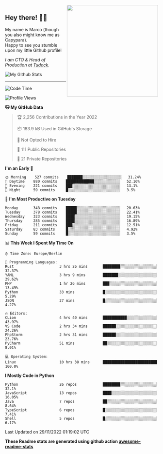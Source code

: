 <img src="https://capypara.de/para_logo.png?a=13" align="right" width="300">

## Hey there! 👋🙃
My name is Marco (though you also might know me as Capypara).  
Happy to see you stumble upon my little Github profile!

*I am CTO & Head of Production at <a href="http://tudock.de">Tudock</a>.*


![My Github Stats](https://github-readme-stats.vercel.app/api?username=theCapypara&show_icons=true&title_color=8ea106&text_color=ffffff&icon_color=8ea106&bg_color=2F343F&hide_border=1)

---
<!--START_SECTION:waka-->
![Code Time](http://img.shields.io/badge/Code%20Time-1%2C937%20hrs%2038%20mins-blue)

![Profile Views](http://img.shields.io/badge/Profile%20Views-1-blue)

**🐱 My GitHub Data** 

> 🏆 2,256 Contributions in the Year 2022
 > 
> 📦 183.9 kB Used in GitHub's Storage 
 > 
> 🚫 Not Opted to Hire
 > 
> 📜 111 Public Repositories 
 > 
> 🔑 21 Private Repositories  
 > 
**I'm an Early 🐤** 

```text
🌞 Morning    527 commits    ███████░░░░░░░░░░░░░░░░░░   31.24% 
🌆 Daytime    880 commits    █████████████░░░░░░░░░░░░   52.16% 
🌃 Evening    221 commits    ███░░░░░░░░░░░░░░░░░░░░░░   13.1% 
🌙 Night      59 commits     █░░░░░░░░░░░░░░░░░░░░░░░░   3.5%

```
📅 **I'm Most Productive on Tuesday** 

```text
Monday       348 commits    █████░░░░░░░░░░░░░░░░░░░░   20.63% 
Tuesday      378 commits    █████░░░░░░░░░░░░░░░░░░░░   22.41% 
Wednesday    323 commits    ████░░░░░░░░░░░░░░░░░░░░░   19.15% 
Thursday     285 commits    ████░░░░░░░░░░░░░░░░░░░░░   16.89% 
Friday       211 commits    ███░░░░░░░░░░░░░░░░░░░░░░   12.51% 
Saturday     83 commits     █░░░░░░░░░░░░░░░░░░░░░░░░   4.92% 
Sunday       59 commits     █░░░░░░░░░░░░░░░░░░░░░░░░   3.5%

```


📊 **This Week I Spent My Time On** 

```text
⌚︎ Time Zone: Europe/Berlin

💬 Programming Languages: 
Rust                     3 hrs 26 mins       ████████░░░░░░░░░░░░░░░░░   32.37% 
YAML                     3 hrs 9 mins        ███████░░░░░░░░░░░░░░░░░░   29.62% 
PHP                      1 hr 26 mins        ███░░░░░░░░░░░░░░░░░░░░░░   13.49% 
Python                   33 mins             █░░░░░░░░░░░░░░░░░░░░░░░░   5.29% 
JSON                     27 mins             █░░░░░░░░░░░░░░░░░░░░░░░░   4.27%

🔥 Editors: 
CLion                    4 hrs 40 mins       ███████████░░░░░░░░░░░░░░   43.97% 
VS Code                  2 hrs 34 mins       ██████░░░░░░░░░░░░░░░░░░░   24.26% 
PhpStorm                 2 hrs 31 mins       ██████░░░░░░░░░░░░░░░░░░░   23.76% 
PyCharm                  51 mins             ██░░░░░░░░░░░░░░░░░░░░░░░   8.01%

💻 Operating System: 
Linux                    10 hrs 38 mins      █████████████████████████   100.0%

```

**I Mostly Code in Python** 

```text
Python                   26 repos            ████████░░░░░░░░░░░░░░░░░   32.1% 
JavaScript               13 repos            ████░░░░░░░░░░░░░░░░░░░░░   16.05% 
Java                     7 repos             ██░░░░░░░░░░░░░░░░░░░░░░░   8.64% 
TypeScript               6 repos             █░░░░░░░░░░░░░░░░░░░░░░░░   7.41% 
Shell                    5 repos             █░░░░░░░░░░░░░░░░░░░░░░░░   6.17%

```



 Last Updated on 29/11/2022 01:19:02 UTC
<!--END_SECTION:waka-->

**These Readme stats are generated using github action [awesome-readme-stats](https://github.com/anmol098/waka-readme-stats)**
